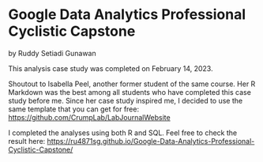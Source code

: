 # Google Data Analytics Professional Cyclistic Capstone

by Ruddy Setiadi Gunawan

This analysis case study was completed on February 14, 2023.

Shoutout to Isabella Peel, another former student of the same course. Her R Markdown was the best among all students who have completed this case study before me. Since her case study inspired me, I decided to use the same template that you can get for free: https://github.com/CrumpLab/LabJournalWebsite

I completed the analyses using both R and SQL. Feel free to check the result here: https://ru4871sg.github.io/Google-Data-Analytics-Professional-Cyclistic-Capstone/
